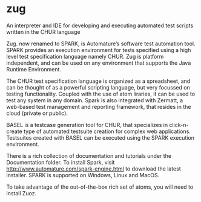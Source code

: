 # zug
An interpreter and IDE for developing and executing automated test scripts written in the CHUR language

Zug. now renamed to SPARK, is Automature’s software test automation tool. SPARK provides an execution environment for tests specified using a high level test specification language namely CHUR. Zug is platform independent, and can be used on any environment that supports the Java Runtime Environment.

The CHUR test specification language is organized as a spreadsheet, and can be thought of as a powerful scripting language, but very focussed on testing functionality. Coupled with the use of atom liraries, it can be used to test any system in any domain. Spark is also integrated with Zermatt, a web-based test management and reporting framework, that resides in the cloud (private or public).

BASEL is a testcase generation tool for CHUR, that specializes in click-n-create type of automated testsuite creation for complex web applications. Testsuites created with BASEL can be executed using the SPARK execution environment.

There is a rich collection of documentation and tutorials under the Documentation folder. To install Spark, visit  http://www.automature.com/spark-engine.html to download the latest installer. SPARK is supported on Windows, Linux and MacOS.

To take advantage of the out-of-the-box rich set of atoms, you will need to install Zuoz.
